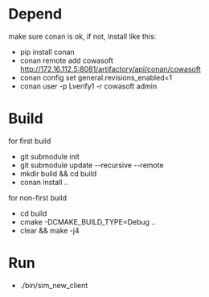 # Depend
make sure conan is ok, if not, install like this:
- pip install conan 
- conan remote add cowasoft http://172.16.112.5:8081/artifactory/api/conan/cowasoft
- conan config set general.revisions_enabled=1
- conan user -p Lverify1  -r cowasoft admin

# Build
for first build
-  git submodule init
-  git submodule update --recursive --remote
-  mkdir build && cd build
-  conan install ..

for non-first build
- cd build
- cmake -DCMAKE_BUILD_TYPE=Debug ..  
- clear && make -j4

# Run
- ./bin/sim_new_client